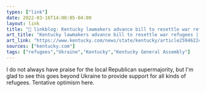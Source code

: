 ```yaml
---
types: ["link"]
date: 2022-03-16T14:00:05-04:00
layout: link
title: "🔗 linkblog: Kentucky lawmakers advance bill to resettle war refugees | Lexington Herald Leader'"
art_title: "Kentucky lawmakers advance bill to resettle war refugees | Lexington Herald Leader"
art_link: "https://www.kentucky.com/news/state/kentucky/article259462244.html"
sources: ["kentucky.com"]
tags: ["refugees","Ukraine","Kentucky","Kentucky General Assembly"]
---
```

I do not always have praise for the local Republican supermajority, but I'm glad to see this goes beyond Ukraine to provide support for all kinds of refugees. Tentative optimism here.
